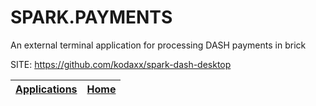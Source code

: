 # SPARK.PAYMENTS
 
 An external terminal application for processing
 DASH payments in brick
 
 SITE: https://github.com/kodaxx/spark-dash-desktop

 | [Applications](https://portable-linux-apps.github.io/apps.html) | [Home](https://portable-linux-apps.github.io)
 | --- | --- |
